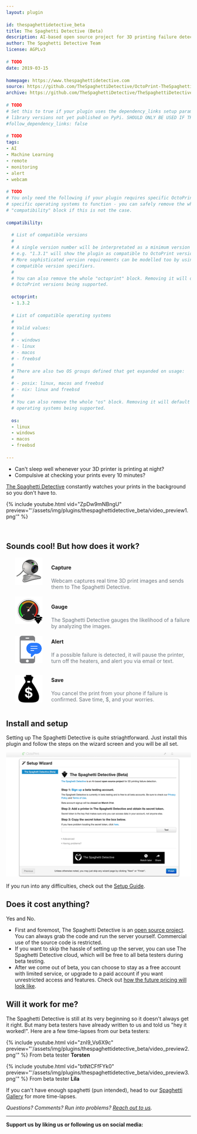 ```yaml
---
layout: plugin

id: thespaghettidetective_beta
title: The Spaghetti Detective (Beta)
description: AI-based open source project for 3D printing failure detection.
author: The Spaghetti Detective Team
license: AGPLv3

# TODO
date: 2019-03-15

homepage: https://www.thespaghettidetective.com
source: https://github.com/TheSpaghettiDetective/OctoPrint-TheSpaghettiDetective
archive: https://github.com/TheSpaghettiDetective/TheSpaghettiDetective/archive/beta.zip

# TODO
# Set this to true if your plugin uses the dependency_links setup parameter to include
# library versions not yet published on PyPi. SHOULD ONLY BE USED IF THERE IS NO OTHER OPTION!
#follow_dependency_links: false

# TODO
tags:
- AI
- Machine Learning
- remote
- monitoring
- alert
- webcam

# TODO
# You only need the following if your plugin requires specific OctoPrint versions or
# specific operating systems to function - you can safely remove the whole
# "compatibility" block if this is not the case.

compatibility:

  # List of compatible versions
  #
  # A single version number will be interpretated as a minimum version requirement,
  # e.g. "1.3.1" will show the plugin as compatible to OctoPrint versions 1.3.1 and up.
  # More sophisticated version requirements can be modelled too by using PEP440
  # compatible version specifiers.
  #
  # You can also remove the whole "octoprint" block. Removing it will default to all
  # OctoPrint versions being supported.

  octoprint:
  - 1.3.2

  # List of compatible operating systems
  #
  # Valid values:
  #
  # - windows
  # - linux
  # - macos
  # - freebsd
  #
  # There are also two OS groups defined that get expanded on usage:
  #
  # - posix: linux, macos and freebsd
  # - nix: linux and freebsd
  #
  # You can also remove the whole "os" block. Removing it will default to all
  # operating systems being supported.

  os:
  - linux
  - windows
  - macos
  - freebsd

---
```


* Can't sleep well whenever your 3D printer is printing at night?
* Compulsive at checking your prints every 10 minutes?

[The Spaghetti Detective](https://www.thespaghettidetective.com) constantly watches your prints in the background so you don't have to.

{% include youtube.html vid="ZpDw9mNBngU" preview="'/assets/img/plugins/thespaghettidetective_beta/video_preview1.png'" %}

<br />

## Sounds cool! But how does it work?

<div class="row">
  <div class="span9 offset1" style="display: flex;">
    <div style="display: flex; flex-flow: column; align-items: center; justify-content: space-between; padding: 0 24px;">
      <img style="max-width: 75px; max-height: 75px; margin-bottom: 16px; vertical-align: middle;" src="/assets/img/plugins/thespaghettidetective_beta/webcam.png">
      <i class="fas fa-arrow-down fa-3x" style="color: #6c757d;"></i>
    </div>
    <div>
      <h4>Capture</h4>
      <div style="color: #6c757d;">Webcam captures real time 3D print images and sends them to The Spaghetti
        Detective.</div>
    </div>
  </div>
</div>
<div class="row">
  <div class="span9 offset1" style="display: flex;">
    <div style="display: flex; flex-flow: column; align-items: center; justify-content: space-between; padding: 0 24px;">
      <img style="max-width: 75px; max-height: 75px; margin: 16px 0px; vertical-align: middle;" src="/assets/img/plugins/thespaghettidetective_beta/gauge.png">
      <i class="fas fa-arrow-down fa-3x" style="color: #6c757d;"></i>
    </div>
    <div style="margin-top: 16px;">
      <h4>Gauge</h4>
      <div style="color: #6c757d;">The Spaghetti Detective gauges the likelihood of a failure by analyzing the images.</div>
    </div>
  </div>
</div>
<div class="row">
  <div class="span9 offset1" style="display: flex;">
    <div style="display: flex; flex-flow: column; align-items: center; justify-content: space-between; padding: 0 24px;">
      <img style="max-width: 75px; max-height: 75px; margin: 16px 0px; vertical-align: middle;" src="/assets/img/plugins/thespaghettidetective_beta/icon_sms.png">
      <i class="fas fa-arrow-down fa-3x" style="color: #6c757d;"></i>
    </div>
    <div style="margin-top: 4px;">
      <h4>Alert</h4>
      <div style="color: #6c757d;">If a possible failure is detected, it will pause the printer, turn off the heaters,
        and alert you via email or text.</div>
    </div>
  </div>
</div>
<div class="row">
  <div class="span9 offset1" style="display: flex;">
    <div style="display: flex; flex-flow: column; align-items: center; justify-content: space-between; padding: 0 24px;">
      <img style="max-width: 75px; max-height: 75px; margin: 16px 0px; vertical-align: middle;" src="/assets/img/plugins/thespaghettidetective_beta/save.png">
    </div>
    <div style="margin-top: 2px;">
      <h4>Save</h4>
      <div style="color: #6c757d;">You cancel the print from your phone if failure is confirmed. Save time, $, and
        your worries.</div>
    </div>
  </div>
</div>

## Install and setup

Setting up The Spaghetti Detective is quite striaghtforward. Just install this plugin and follow the steps on the wizard screen and you will be all set.

![wizard](/assets/img/plugins/thespaghettidetective_beta/plugin_wizard.png "The Spaghetti Detective Set up Wizard")

If you run into any difficulties, check out the [Setup Guide](https://thespaghettidetective.com/guide.html).

## Does it cost anything?

Yes and No.

* First and foremost, The Spaghetti Detective is an [open source project](https://github.com/TheSpaghettiDetective). You can always grab the code and run the server yourself. Commercial use of the source code is restricted.
* If you want to skip the hassle of setting up the server, you can use The Spaghetti Detective cloud, which will be free to all beta testers during beta testing.
* After we come out of beta, you can choose to stay as a free account with limited service, or upgrade to a paid account if you want unrestricted access and features. Check out [how the future pricing will look like](https://www.thespaghettidetective.com/#pricing).

## Will it work for me?

The Spaghetti Detective is still at its very beginning so it doesn't always get it right. But many beta testers have already written to us and told us "hey it worked!". Here are a few time-lapses from our beta testers:

{% include youtube.html vid="znI9_Vs6X9c" preview="'/assets/img/plugins/thespaghettidetective_beta/video_preview2.png'" %}
From beta tester **Torsten**

{% include youtube.html vid="btNtCFfFYk0" preview="'/assets/img/plugins/thespaghettidetective_beta/video_preview3.png'" %}
From beta tester **Lila**

If you can't have enough spaghetti (pun intended), head to our [Spaghetti Gallery](https://app.thespaghettidetective.com/publictimelapses/) for more time-lapses.

*Questions? Comments? Run into problems? [Reach out to us](mailto:support@thespaghettidetective.com).*

<hr />

**Support us by liking us or following us on social media:** &nbsp;<a href="https://www.facebook.com/pg/thespaghettidetective/posts/"><i class="fab fa-facebook fa-2x" style="color: rgb(121, 53, 241);"></i></a>&nbsp;<a href="https://www.youtube.com/channel/UCbAJcR6t5lrdZ1JXjPPRjGA/featured?view_as=subscriber"><i class="fab fa-youtube-square fa-2x" style="color: rgb(121, 53, 241);"></i></a>&nbsp;<a href="https://twitter.com/thespaghettispy"><i class="fab fa-twitter-square fa-2x" style="color: rgb(121, 53, 241);"></i></a>
